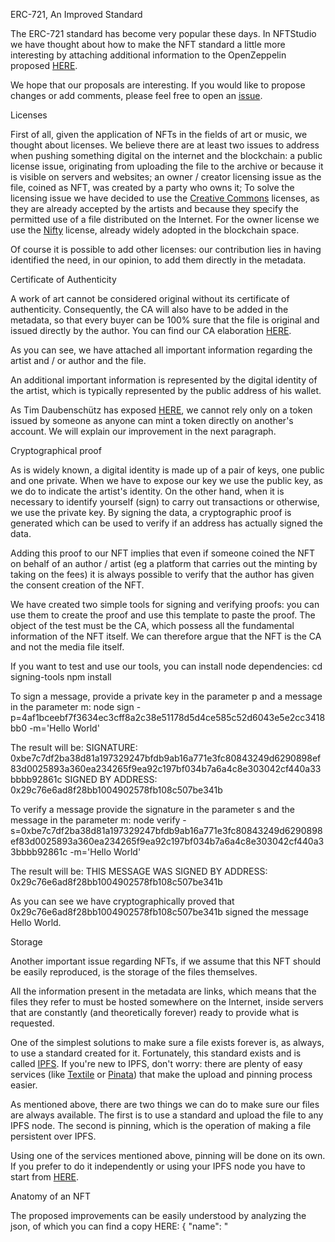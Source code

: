 ERC-721, An Improved Standard

The ERC-721 standard has become very popular these days. In NFTStudio we have thought about how to make the NFT standard a little more interesting by attaching additional information to the OpenZeppelin proposed [HERE](https://docs.openzeppelin.com/contracts/3.x/erc721). 

We hope that our proposals are interesting. 
If you would like to propose changes or add comments, please feel free to open an [issue](https://github.com/Nft-Studio/erc721-improved-standard/issues).


Licenses

First of all, given the application of NFTs in the fields of art or music, we thought about licenses. We believe there are at least two issues to address when pushing something digital on the internet and the blockchain:
a public license issue, originating from uploading the file to the archive or because it is visible on servers and websites;
an owner / creator licensing issue as the file, coined as NFT, was created by a party who owns it;
To solve the licensing issue we have decided to use the [Creative Commons](https://creativecommons.org/) licenses, as they are already accepted by the artists and because they specify the permitted use of a file distributed on the Internet.
For the owner license we use the [Nifty](https://www.niftylicense.org/)  license, already widely adopted in the blockchain space.

Of course it is possible to add other licenses: our contribution lies in having identified the need, in our opinion, to add them directly in the metadata.


Certificate of Authenticity

A work of art cannot be considered original without its certificate of authenticity. Consequently, the CA will also have to be added in the metadata, so that every buyer can be 100% sure that the file is original and issued directly by the author. You can find our CA elaboration [HERE](./CA-Standard.txt).

As you can see, we have attached all important information regarding the artist and / or author and the file.

An additional important information is represented by the digital identity of the artist, which is typically represented by the public address of his wallet.

As Tim Daubenschütz has exposed [HERE](https://timdaub.github.io/2021/04/22/nft-sleepminting-beeple-provenance/), we cannot rely only on a token issued by someone as anyone can mint a token directly on another's account.
We will explain our improvement in the next paragraph.


Cryptographical proof

As is widely known, a digital identity is made up of a pair of keys, one public and one private. When we have to expose our key we use the public key, as we do to indicate the artist's identity.
On the other hand, when it is necessary to identify yourself (sign) to carry out transactions or otherwise, we use the private key. By signing the data, a cryptographic proof is generated which can be used to verify if an address has actually signed the data.

Adding this proof to our NFT implies that even if someone coined the NFT on behalf of an author / artist (eg a platform that carries out the minting by taking on the fees) it is always possible to verify that the author has given the consent creation of the NFT.

We have created two simple tools for signing and verifying proofs: you can use them to create the proof and use this template to paste the proof. 
The object of the test must be the CA, which possess all the fundamental information of the NFT itself.
We can therefore argue that the NFT is the CA and not the media file itself.

If you want to test and use our tools, you can install node dependencies:
cd signing-tools
npm install

To sign a message, provide a private key in the parameter p and a message in the parameter m:
node sign -p=4af1bceebf7f3634ec3cff8a2c38e51178d5d4ce585c52d6043e5e2cc3418bb0 -m='Hello World'

The result will be:
SIGNATURE:  0xbe7c7df2ba38d81a197329247bfdb9ab16a771e3fc80843249d6290898ef83d0025893a360ea234265f9ea92c197bf034b7a6a4c8e303042cf440a33bbbb92861c
SIGNED BY ADDRESS: 0x29c76e6ad8f28bb1004902578fb108c507be341b

To verify a message provide the signature in the parameter s and the message in the parameter m:
node verify -s=0xbe7c7df2ba38d81a197329247bfdb9ab16a771e3fc80843249d6290898ef83d0025893a360ea234265f9ea92c197bf034b7a6a4c8e303042cf440a33bbbb92861c -m='Hello World'

The result will be:
THIS MESSAGE WAS SIGNED BY ADDRESS: 0x29c76e6ad8f28bb1004902578fb108c507be341b

As you can see we have cryptographically proved that 0x29c76e6ad8f28bb1004902578fb108c507be341b signed the message Hello World.


Storage

Another important issue regarding NFTs, if we assume that this NFT should be easily reproduced, is the storage of the files themselves.

All the information present in the metadata are links, which means that the files they refer to must be hosted somewhere on the Internet, inside servers that are constantly (and theoretically forever) ready to provide what is requested.

One of the simplest solutions to make sure a file exists forever is, as always, to use a standard created for it. Fortunately, this standard exists and is called [IPFS](https://ipfs.io/). 
If you're new to IPFS, don't worry: there are plenty of easy services (like [Textile](https://textile.io/) or [Pinata](https://pinata.cloud/)) that make the upload and pinning process easier.

As mentioned above, there are two things we can do to make sure our files are always available. The first is to use a standard and upload the file to any IPFS node. The second is pinning, which is the operation of making a file persistent over IPFS.

Using one of the services mentioned above, pinning will be done on its own. If you prefer to do it independently or using your IPFS node you have to start from [HERE](https://docs.ipfs.io/concepts/persistence/#persistence-versus-permanence).


Anatomy of an NFT

The proposed improvements can be easily understood by analyzing the json, of which you can find a copy HERE:
{
    "name": "<TITLE>",
    "description": "<DESCRIPTION>\n\n\n--\n\n\nPublic License:\n<PUBLIC_LICENSE>\n\nOwner License:\n<OWNER_LICENSE>\n\nCertificate of Authenticity:\n<CA_IPFS_HASH>",
    "image": "<IMAGE_IPFS_HASH>",
    "external_url": "<EXTERNAL_URL>",
    "certificate_of_authenticity": "<CA_IPFS_HASH>",
    "owner_license": "<OWNER_LICENSE_IPFS_HASH>",
    "public_license": "<PUBLIC_LICENSE_IPFS_HASH>",
    "proof": "<PROOF_IPFS_HASH>"
}


